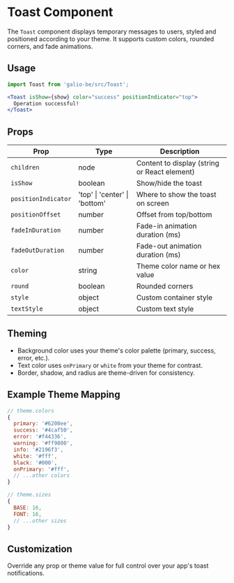 # Toast Component

The `Toast` component displays temporary messages to users, styled and positioned according to your theme. It supports custom colors, rounded corners, and fade animations.

## Usage

```jsx
import Toast from 'galio-be/src/Toast';

<Toast isShow={show} color="success" positionIndicator="top">
  Operation successful!
</Toast>
```

## Props

| Prop              | Type      | Description                                              |
|-------------------|-----------|----------------------------------------------------------|
| `children`        | node      | Content to display (string or React element)             |
| `isShow`          | boolean   | Show/hide the toast                                      |
| `positionIndicator`| 'top' \| 'center' \| 'bottom' | Where to show the toast on screen                         |
| `positionOffset`  | number    | Offset from top/bottom                                   |
| `fadeInDuration`  | number    | Fade-in animation duration (ms)                          |
| `fadeOutDuration` | number    | Fade-out animation duration (ms)                         |
| `color`           | string    | Theme color name or hex value                            |
| `round`           | boolean   | Rounded corners                                          |
| `style`           | object    | Custom container style                                   |
| `textStyle`       | object    | Custom text style                                        |

## Theming

- Background color uses your theme's color palette (primary, success, error, etc.).
- Text color uses `onPrimary` or `white` from your theme for contrast.
- Border, shadow, and radius are theme-driven for consistency.

## Example Theme Mapping

```js
// theme.colors
{
  primary: '#6200ee',
  success: '#4caf50',
  error: '#f44336',
  warning: '#ff9800',
  info: '#2196f3',
  white: '#fff',
  black: '#000',
  onPrimary: '#fff',
  // ...other colors
}

// theme.sizes
{
  BASE: 16,
  FONT: 16,
  // ...other sizes
}
```

## Customization

Override any prop or theme value for full control over your app's toast notifications.
